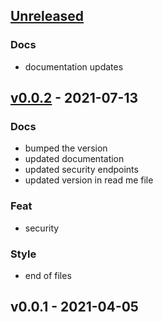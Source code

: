<a name="unreleased"></a>
## [Unreleased]

### Docs
- documentation updates


<a name="v0.0.2"></a>
## [v0.0.2] - 2021-07-13
### Docs
- bumped the version
- updated documentation
- updated security endpoints
- updated version in read me file

### Feat
- security

### Style
- end of files


<a name="v0.0.1"></a>
## v0.0.1 - 2021-04-05

[Unreleased]: https://github.com/CIP-RIU/AgDxAPI/compare/v0.0.2...HEAD
[v0.0.2]: https://github.com/CIP-RIU/AgDxAPI/compare/v0.0.1...v0.0.2

